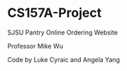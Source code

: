 # CS157A-Project
SJSU Pantry Online Ordering Website

Professor Mike Wu 

Code by Luke Cyraic and Angela Yang
